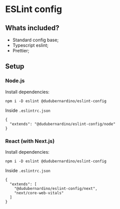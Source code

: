 # ESLint config

## Whats included?

- Standard config base;
- Typescript eslint;
- Prettier;

## Setup

### Node.js

Install dependencies:

```
npm i -D eslint @dudubernardino/eslint-config
```

Inside `.eslintrc.json`

```
{
  "extends": "@dudubernardino/eslint-config/node"
}
```

### React (with Next.js)

Install dependencies:
```
npm i -D eslint @dudubernardino/eslint-config
```
Inside `.eslintrc.json`
```
{
  "extends": [
    "@dudubernardino/eslint-config/next", 
    "next/core-web-vitals"
  ]
}
```
